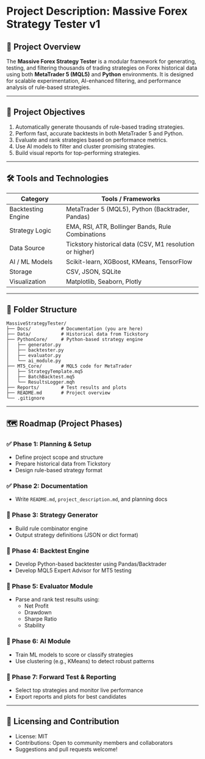 # Project Description: Massive Forex Strategy Tester v1

## 🧭 Project Overview

The **Massive Forex Strategy Tester** is a modular framework for generating, testing, and filtering thousands of trading strategies on Forex historical data using both **MetaTrader 5 (MQL5)** and **Python** environments. It is designed for scalable experimentation, AI-enhanced filtering, and performance analysis of rule-based strategies.

---

## 🎯 Project Objectives

1. Automatically generate thousands of rule-based trading strategies.
2. Perform fast, accurate backtests in both MetaTrader 5 and Python.
3. Evaluate and rank strategies based on performance metrics.
4. Use AI models to filter and cluster promising strategies.
5. Build visual reports for top-performing strategies.

---

## 🛠 Tools and Technologies

| Category           | Tools / Frameworks                        |
|--------------------|-------------------------------------------|
| Backtesting Engine | MetaTrader 5 (MQL5), Python (Backtrader, Pandas) |
| Strategy Logic     | EMA, RSI, ATR, Bollinger Bands, Rule Combinations |
| Data Source        | Tickstory historical data (CSV, M1 resolution or higher) |
| AI / ML Models     | Scikit-learn, XGBoost, KMeans, TensorFlow |
| Storage            | CSV, JSON, SQLite                         |
| Visualization      | Matplotlib, Seaborn, Plotly               |

---

## 🧩 Folder Structure

```
MassiveStrategyTester/
├── Docs/           # Documentation (you are here)
├── Data/           # Historical data from Tickstory
├── PythonCore/     # Python-based strategy engine
│   ├── generator.py
│   ├── backtester.py
│   ├── evaluator.py
│   └── ai_module.py
├── MT5_Core/       # MQL5 code for MetaTrader
│   ├── StrategyTemplate.mq5
│   ├── BatchBacktest.mq5
│   └── ResultsLogger.mqh
├── Reports/        # Test results and plots
├── README.md       # Project overview
└── .gitignore
```

---

## 🗺️ Roadmap (Project Phases)

### ✅ Phase 1: Planning & Setup
- Define project scope and structure
- Prepare historical data from Tickstory
- Design rule-based strategy format

### ✅ Phase 2: Documentation
- Write `README.md`, `project_description.md`, and planning docs

### 🔄 Phase 3: Strategy Generator
- Build rule combinator engine
- Output strategy definitions (JSON or dict format)

### 🔄 Phase 4: Backtest Engine
- Develop Python-based backtester using Pandas/Backtrader
- Develop MQL5 Expert Advisor for MT5 testing

### 🔄 Phase 5: Evaluator Module
- Parse and rank test results using:
  - Net Profit
  - Drawdown
  - Sharpe Ratio
  - Stability

### 🔄 Phase 6: AI Module
- Train ML models to score or classify strategies
- Use clustering (e.g., KMeans) to detect robust patterns

### 🔄 Phase 7: Forward Test & Reporting
- Select top strategies and monitor live performance
- Export reports and plots for best candidates

---

## 🔐 Licensing and Contribution

- License: MIT
- Contributions: Open to community members and collaborators
- Suggestions and pull requests welcome!

